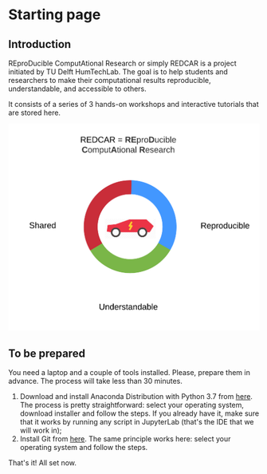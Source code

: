# Starting page

## Introduction

REproDucible ComputAtional Research or simply REDCAR is a project initiated by TU Delft HumTechLab. The goal is to help students and researchers to make their computational results reproducible, understandable, and accessible to others.

It consists of a series of 3 hands-on workshops and interactive tutorials that are stored here.

![](.gitbook/assets/project-idea.png)

## To be prepared
You need a laptop and a couple of tools installed. Please, prepare them in advance. The process will take less than 30 minutes.

1. Download and install Anaconda Distribution with Python 3.7 from [here](https://www.anaconda.com/distribution/). The process is pretty straightforward: select your operating system, download installer and follow the steps. If you already have it, make sure that it works by running any script in JupyterLab (that's the IDE that we will work in);
2. Install Git from [here](https://www.anaconda.com/distribution/). The same principle works here: select your operating system and follow the steps.

That's it! All set now.